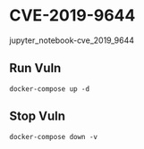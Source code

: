 # CVE-2019-9644

jupyter_notebook-cve_2019_9644

## Run Vuln

```
docker-compose up -d
```

## Stop Vuln

```
docker-compose down -v
```

